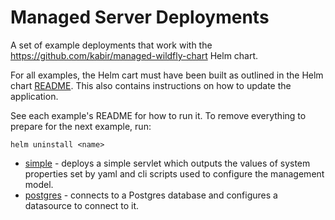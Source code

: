 # Managed Server Deployments

A set of example deployments that work with the https://github.com/kabir/managed-wildfly-chart Helm chart.

For all examples, the Helm cart must have been built as outlined in the Helm chart 
[README](https://github.com/kabir/managed-wildfly-chart). 
This also contains instructions on how to update the application.

See each example's README for how to run it. To remove everything to prepare for the next example, run:
```shell
helm uninstall <name>
```

* [simple](simple) - deploys a simple servlet which outputs the values of system properties set by yaml and cli scripts used to configure the management model.
* [postgres](postgres) - connects to a Postgres database and configures a datasource to connect to it.



